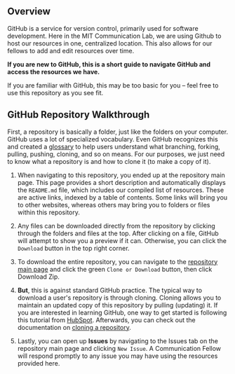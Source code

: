 ## Overview

GitHub is a service for version control, primarily used for software development. Here in the MIT Communication Lab, we are using Github to host our resources in one, centralized location. This also allows for our fellows to add and edit resources over time. 

**If you are new to GitHub, this is a short guide to navigate GitHub and access the resources we have.**

If you are familiar with GitHub, this may be too basic for you – feel free to use this repository as you see fit.

## GitHub Repository Walkthrough

First, a repository is basically a folder, just like the folders on your computer. GitHub uses a lot of specialized vocabulary. Even GitHub recognizes this and created a [glossary](https://help.github.com/articles/github-glossary/) to help users understand what branching, forking, pulling, pushing, cloning, and so on means. For our purposes, we just need to know what a repository is and how to clone it (to make a copy of it). 

1. When navigating to this repository, you ended up at the repository main page. This page provides a short description and automatically displays the `README.md` file, which includes our compiled list of resources. These are active links, indexed by a table of contents. Some links will bring you to other websites, whereas others may bring you to folders or files within this repository.

2. Any files can be downloaded directly from the repository by clicking through the folders and files at the top. After clicking on a file, GitHub will attempt to show you a preview if it can. Otherwise, you can click the `Download` button in the top right corner.

3. To download the entire repository, you can navigate to the [repository main page](https://github.com/MIT-BECL/awesome-becl-resources) and click the green `Clone or Download` button, then click Download Zip.

4. **But**, this is against standard GitHub practice. The typical way to download a user's repository is through cloning. Cloning allows you to maintain an updated copy of this repository by pulling (updating) it.  If you are interested in learning GitHub, one way to get started is following this tutorial from [HubSpot](https://product.hubspot.com/blog/git-and-github-tutorial-for-beginners). Afterwards, you can check out the documentation on [cloning a repository](https://help.github.com/articles/cloning-a-repository/). 

5. Lastly, you can open up **Issues** by navigating to the Issues tab on the repository main page and clicking `New Issue`. A Communication Fellow will respond promptly to any issue you may have using the resources provided here.

